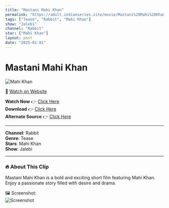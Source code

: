 ```yaml
---
title: "Mastani Mahi Khan"
permalink: "https://adult.indianseries.site/movie/Mastani%20Mahi%20Khan"
tags: ["Tease", "Rabbit", "Mahi Khan"]
show: "Jalebi"
channel: "Rabbit"
star: ["Mahi Khan"]
layout: post
date: "2025-01-01"
---
```


# Mastani Mahi Khan

![Mahi Khan](https://shorts.desisins.com/wp-content/uploads/2024/07/Mastani-Mahi-Khan-DesiSins.com_.jpg)

🔗 [Watch on Website](https://adult.indianseries.site/movie/Mastani%20Mahi%20Khan)

**Watch Now** 👉 [Click Here](https://adult.indianseries.site/movie/Mastani%20Mahi%20Khan)  
**Download** 👉 [Click Here](https://adult.indianseries.site/movie/Mastani%20Mahi%20Khan)  
**Alternate Source** 👉 [Click Here](https://adult.indianseries.site/movie/Mastani%20Mahi%20Khan)

---

**Channel**: Rabbit  
**Genre**: Tease  
**Stars**: Mahi Khan  
**Show**: Jalebi

---

### 🔥 About This Clip

Mastani Mahi Khan is a bold and exciting short film featuring Mahi Khan. Enjoy a passionate story filled with desire and drama.
 
🖼️ Screenshot:  
![Screenshot](https://shorts.desisins.com/wp-content/uploads/2024/07/Mastani-Mahi-Khan-DesiSins.com_.jpg)
